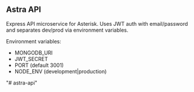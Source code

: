 ## Astra API

Express API microservice for Asterisk. Uses JWT auth with email/password and separates dev/prod via environment variables.

Environment variables:
- MONGODB_URI
- JWT_SECRET
- PORT (default 3001)
- NODE_ENV (development|production)

"# astra-api" 

